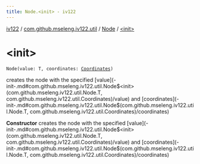 ```yaml
---
title: Node.<init> - iv122
---
```


[iv122](../../index.md) / [com.github.mseleng.iv122.util](../index.md) / [Node](index.md) / [&lt;init&gt;](.)

# &lt;init&gt;

`Node(value: T, coordinates: `[`Coordinates`](../-coordinates/index.md)`)`

creates the node with the specified [value](-init-.md#com.github.mseleng.iv122.util.Node$<init>(com.github.mseleng.iv122.util.Node.T, com.github.mseleng.iv122.util.Coordinates)/value) and [coordinates](-init-.md#com.github.mseleng.iv122.util.Node$<init>(com.github.mseleng.iv122.util.Node.T, com.github.mseleng.iv122.util.Coordinates)/coordinates)

**Constructor**
creates the node with the specified [value](-init-.md#com.github.mseleng.iv122.util.Node$<init>(com.github.mseleng.iv122.util.Node.T, com.github.mseleng.iv122.util.Coordinates)/value) and [coordinates](-init-.md#com.github.mseleng.iv122.util.Node$<init>(com.github.mseleng.iv122.util.Node.T, com.github.mseleng.iv122.util.Coordinates)/coordinates)

